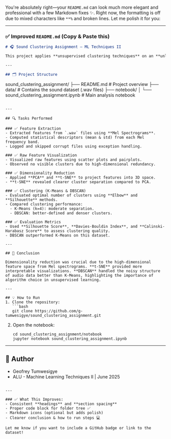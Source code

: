 You're absolutely right—your `README.md` can look much more elegant and professional with a few Markdown fixes ✨. Right now, the formatting is off due to mixed characters like `**%` and broken lines. Let me polish it for you:

---

### ✅ **Improved `README.md` (Copy & Paste this)**

```markdown
# 🎧 Sound Clustering Assignment – ML Techniques II

This project applies **unsupervised clustering techniques** on an **unlabeled sound dataset**, using Mel Spectrogram features for dimensionality reduction and cluster discovery.

---

## 🗂️ Project Structure

```

sound\_clustering\_assignment/
├── README.md                   # Project overview
├── data/                       # Contains the sound dataset (.wav files)
├── notebook/
│   └── sound\_clustering\_assignment.ipynb   # Main analysis notebook

````

---

## 🔍 Tasks Performed

### ✅ Feature Extraction
- Extracted features from `.wav` files using **Mel Spectrograms**.
- Computed statistical descriptors (mean & std) from each Mel frequency band.
- Logged and skipped corrupt files using exception handling.

### ✅ Raw Feature Visualization
- Visualized raw features using scatter plots and pairplots.
- Observed no visible clusters due to high-dimensional redundancy.

### ✅ Dimensionality Reduction
- Applied **PCA** and **t-SNE** to project features into 3D space.
- **t-SNE** revealed clearer cluster separation compared to PCA.

### ✅ Clustering (K-Means & DBSCAN)
- Evaluated optimal number of clusters using **Elbow** and **Silhouette** methods.
- Compared clustering performance:
  - K-Means (k=4): moderate separation.
  - DBSCAN: better-defined and denser clusters.

### ✅ Evaluation Metrics
- Used **Silhouette Score**, **Davies-Bouldin Index**, and **Calinski-Harabasz Score** to assess clustering quality.
- DBSCAN outperformed K-Means on this dataset.

---

## 📌 Conclusion

Dimensionality reduction was crucial due to the high-dimensional feature space from Mel spectrograms. **t-SNE** provided more interpretable visualizations. **DBSCAN** handled the noisy structure of audio data better than K-Means, highlighting the importance of algorithm choice in unsupervised learning.

---

## 💡 How to Run
1. Clone the repository:
   ```bash
   git clone https://github.com/g-tumwesigye/sound_clustering_assignment.git
````

2. Open the notebook:

   ```
   cd sound_clustering_assignment/notebook
   jupyter notebook sound_clustering_assignment.ipynb
   ```

---

## 👤 Author

* Geofrey Tumwesigye
* ALU - Machine Learning Techniques II | June 2025

```

---

### ✅ What This Improves:
- Consistent **headings** and **section spacing**
- Proper code block for folder tree ✅
- Markdown icons (optional but adds polish)
- Clearer conclusion & how to run steps 💻

Let me know if you want to include a GitHub badge or link to the dataset!
```
